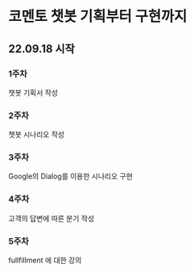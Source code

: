 # 코멘토 챗봇 기획부터 구현까지
## 22.09.18 시작
### 1주차
챗봇 기획서 작성
### 2주차
챗봇 시나리오 작성
### 3주차
Google의 Dialog를 이용한 시나리오 구현
### 4주차
고객의 답변에 따른 분기 작성
### 5주차
fullfillment 에 대한 강의
